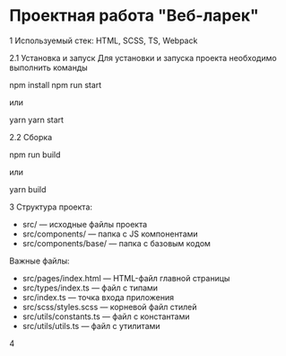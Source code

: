 # Проектная работа "Веб-ларек"

1 Используемый стек: HTML, SCSS, TS, Webpack

2.1 Установка и запуск
Для установки и запуска проекта необходимо выполнить команды

npm install
npm run start

или

yarn
yarn start

2.2 Сборка

npm run build

или

yarn build


3 Структура проекта:
- src/ — исходные файлы проекта
- src/components/ — папка с JS компонентами
- src/components/base/ — папка с базовым кодом

Важные файлы:
- src/pages/index.html — HTML-файл главной страницы
- src/types/index.ts — файл с типами
- src/index.ts — точка входа приложения
- src/scss/styles.scss — корневой файл стилей
- src/utils/constants.ts — файл с константами
- src/utils/utils.ts — файл с утилитами

4 